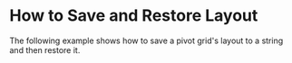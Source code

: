 # How to Save and Restore Layout


<p>The following example shows how to save a pivot grid's layout to a string and then restore it.</p>

<br/>


